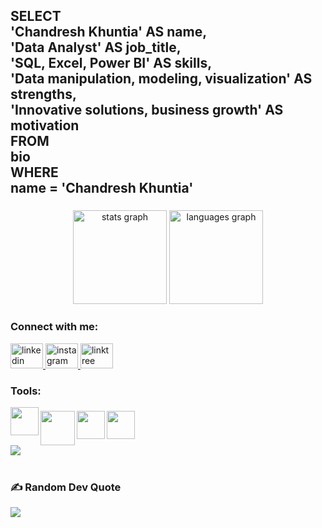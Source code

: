 <h2 align="left">SELECT<br>'Chandresh Khuntia' AS name,<br>'Data Analyst' AS job_title,<br>'SQL, Excel, Power BI' AS skills,<br>'Data manipulation, modeling, visualization' AS strengths,<br>'Innovative solutions, business growth' AS motivation<br>FROM<br>bio<br>WHERE<br>name = 'Chandresh Khuntia'</h2>

###

<div align="center">
  <img src="https://github-readme-stats.vercel.app/api?username=chandreshkhuntia&hide_title=false&hide_rank=false&show_icons=true&include_all_commits=true&count_private=true&disable_animations=false&theme=dracula&locale=en&hide_border=false" height="150" alt="stats graph"  />
  <img src="https://github-readme-stats.vercel.app/api/top-langs?username=chandreshkhuntia&locale=en&hide_title=false&layout=compact&card_width=320&langs_count=5&theme=dracula&hide_border=false" height="150" alt="languages graph"  />
</div>

###
<h3 align="left">Connect with me:</h3>
<div align="left">
  <a href="https://www.linkedin.com/in/chandresh-khuntia-abb77a245" target="_blank">
    <img src="https://raw.githubusercontent.com/maurodesouza/profile-readme-generator/master/src/assets/icons/social/linkedin/default.svg" width="52" height="40" alt="linkedin logo"  />
  </a>
  <a href="https://instagram.com/chandreshkhuntia?igshid=ZDdkNTZiNTM=" target="_blank">
    <img src="https://raw.githubusercontent.com/maurodesouza/profile-readme-generator/master/src/assets/icons/social/instagram/default.svg" width="52" height="40" alt="instagram logo"  />
  </a>
  <a href="https://linktr.ee/chandreshkhuntia?utm_source=linktree_profile_share&ltsid=574eafbd-5fee-42c6-a651-3d5c67717988" target="_blank">
    <img src="https://raw.githubusercontent.com/maurodesouza/profile-readme-generator/master/src/assets/icons/social/linktree/default.svg" width="52" height="40" alt="linktree logo"  />
  </a>
</div>

###
<h3 align="left">Tools:</h3>
<img align="left" height="45" src="https://th.bing.com/th/id/OIP.W-PtkfGrSAbvn91pfFxJHwAAAA?pid=ImgDet&rs=1"  />

###

<img align="left" height="55" src="https://logodownload.org/wp-content/uploads/2020/04/excel-logo-0.png"  />

###

<img align="left" height="45" src="https://www.tigloo.es/wp-content/uploads/2021/08/Power_BI_Logo-1.png"  />

###

<img align="left" height="45" src="https://blog.trdesigner.net/wp-content/uploads/logoAzureSql.png"  />

###


<br clear="both">

<div align="left">
  <img src="https://profile-counter.glitch.me/chandreshkhuntia/count.svg?"  />
</div>

###

#
### ✍️ Random Dev Quote
![](https://quotes-github-readme.vercel.app/api?type=horizontal&theme=day)


